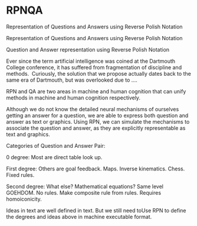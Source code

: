 # RPNQA
Representation of Questions and Answers using Reverse Polish Notation

Representation of Questions and Answers using Reverse Polish Notation

Question and Answer representation using Reverse Polish Notation

Ever since the term artificial intelligence was coined at the Dartmouth College conference, it has suffered from fragmentation of discipline and methods. 
Curiously, the solution that we propose actually dates back to the same era of Dartmouth, but was overlooked due to ....


RPN and QA are two areas in machine and human cognition that can unify methods in machine and human cognition respectively.






Although we do not know the detailed neural mechanisms of ourselves getting an answer for a question, we are able to express both question and answer as text or graphics. Using RPN, we can simulate the mechanisms to associate the question and answer, as they are explicitly representable as text and graphics.

Categories of Question and Answer Pair:

0 degree: Most are direct table look up.

First degree: Others are goal feedback. Maps. Inverse kinematics. Chess. Fixed rules.

Second degree: What else? Mathematical equations? Same level GOEHDOM. No rules. Make composite rule from rules. Requires homoiconicity.

Ideas in text are well defined in text. But we still need toUse RPN to define the degrees and ideas above in machine executable format. 




